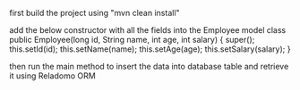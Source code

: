 first build the project using "mvn clean install"

add the below constructor with all the fields into the Employee model class
public Employee(long id, String name, int age, int salary) {
super();
this.setId(id);
this.setName(name);
this.setAge(age);
this.setSalary(salary);
}

then run the main method to insert the data into database table and retrieve it using Reladomo ORM
